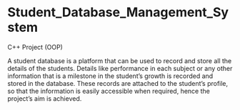 # Student_Database_Management_System
C++ Project (OOP)

A student database is a platform that can be used to record and store all the details of the
students. Details like performance in each subject or any other information that is a milestone in
the student’s growth is recorded and stored in the database. These records are attached to the
student’s profile, so that the information is easily accessible when required, hence the project’s
aim is achieved.

